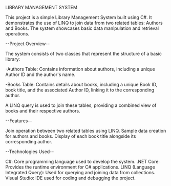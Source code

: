 LIBRARY MANAGEMENT SYSTEM

This project is a simple Library Management System built using C#. It demonstrates the use of LINQ to join data from two related tables: Authors and Books. The system showcases basic data manipulation and retrieval operations.

--Project Overview--

The system consists of two classes that represent the structure of a basic library:

-Authors Table: Contains information about authors, including a unique Author ID and the author's name.

-Books Table: Contains details about books, including a unique Book ID, book title, and the associated Author ID, linking it to the corresponding author.

A LINQ query is used to join these tables, providing a combined view of books and their respective authors.

--Features--

Join operation between two related tables using LINQ.
Sample data creation for authors and books.
Display of each book title alongside its corresponding author.

--Technologies Used--

C#: Core programming language used to develop the system.
.NET Core: Provides the runtime environment for C# applications.
LINQ (Language Integrated Query): Used for querying and joining data from collections.
Visual Studio: IDE used for coding and debugging the project.
